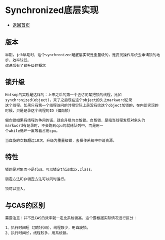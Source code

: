 # Synchronized底层实现

- [退回首页](../README.md)

## 版本
    早期，jdk早期时，这个synchronized是底层实现是重量级的，是要找操作系统去申请锁的地步，效率较低。
    改进后有了锁升级的概念
    
## 锁升级
    
    Hotsop的实现是这样的：上来之后的第一个去访问某把锁的线程，比如synchronized(object)，来了之后现在这个object的头上markword记录
    这个线程。如果只有第一个线程访问的时候实际上是没有给这个object加锁的，在内部实现的时候，只是记录这个线程的ID（偏向锁）
    
    偏向锁如果有线程的争用的话，就会升级为自旋锁。自旋锁，是指当线程发现对象头的markword有记录时，不会跑到cpu的就绪队列中，而是用一
    个while循环一直等着占用cpu。
    
    当自旋的次数超过10次，升级为重量级锁，去操作系统中申请资源。
    
    
## 特性

    锁的是对象而不是代码。可以锁定this或xx.class。
    
    锁定方法和非锁定方法可以同时运行。
    
    锁可以重入。  
    

## 与CAS的区别

    需要注意：并不是CAS的效率就一定比系统锁高，这个要根据实际情况进行区分：
    
    1、执行时间短（加锁代码），线程数少，用自旋锁。
    2、执行时间长，线程较多，用系统锁。  
    



